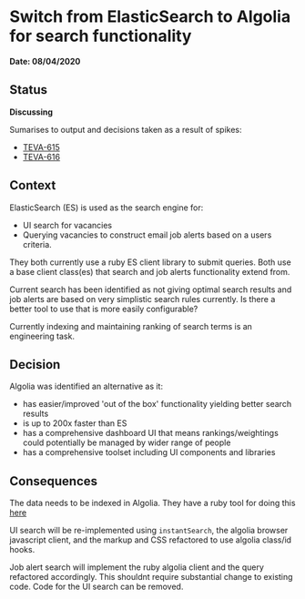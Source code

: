 # Switch from ElasticSearch to Algolia for search functionality

**Date: 08/04/2020**

## Status

**Discussing**

Sumarises to output and decisions taken as a result of spikes:

- [TEVA-615](https://docs.google.com/document/d/14hf17sSuQu7N0cBa6tvdC_WwiHHBVJ5aA7xDPQghTT0/edit?usp=sharing)
- [TEVA-616](https://docs.google.com/document/d/1Z23ethqb3cICGvx61Nbr0yEbsTAoULiKSXSmGpW1unA/edit?usp=sharing)

## Context

ElasticSearch (ES) is used as the search engine for:

- UI search for vacancies
- Querying vacancies to construct email job alerts based on a users criteria.

They both currently use a ruby ES client library to submit queries. Both use a base client class(es) that search and job alerts functionality extend from.

Current search has been identified as not giving optimal search results and job alerts are based on very simplistic search rules currently. Is there a better tool to use that is more easily configurable?

Currently indexing and maintaining ranking of search terms is an engineering task.

## Decision

Algolia was identified an alternative as it:

- has easier/improved 'out of the box' functionality yielding better search results
- is up to 200x faster than ES
- has a comprehensive dashboard UI that means rankings/weightings could potentially be managed by wider range of people
- has a comprehensive toolset including UI components and libraries

## Consequences

The data needs to be indexed in Algolia. They have a ruby tool for doing this [here](https://github.com/algolia/algoliasearch-rails)

UI search will be re-implemented using `instantSearch`, the algolia browser javascript client, and the markup and CSS refactored to use algolia class/id hooks.

Job alert search will implement the ruby algolia client and the query refactored accordingly. This shouldnt require substantial change to existing code. Code for the UI search can be removed.
